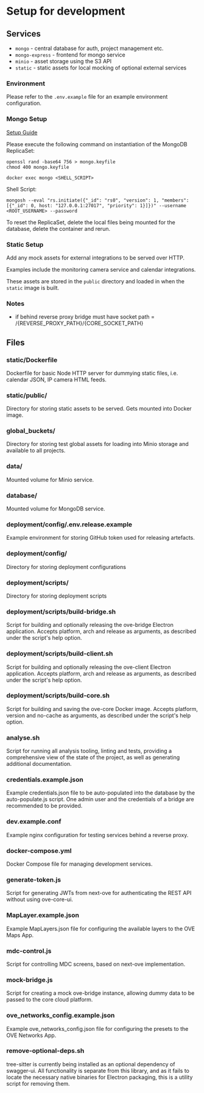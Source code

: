 # Setup for development

## Services

- ```mongo``` - central database for auth, project management etc.
- ```mongo-express``` - frontend for mongo service
- ```minio``` - asset storage using the S3 API
- ```static``` - static assets for local mocking of optional external services

### Environment

Please refer to the ```.env.example``` file for an example environment
configuration.

### Mongo Setup

[Setup Guide](!https://www.mongodb.com/docs/manual/tutorial/deploy-replica-set-with-keyfile-access-control/)

Please execute the following command on instantiation of the MongoDB ReplicaSet:

```shell
openssl rand -base64 756 > mongo.keyfile
chmod 400 mongo.keyfile
```

```shell
docker exec mongo <SHELL_SCRIPT>
```

Shell Script:

```shell
mongosh --eval "rs.initiate({"_id": "rs0", "version": 1, "members": [{"_id": 0, host: "127.0.0.1:27017", "priority": 1}]})" --username <ROOT_USERNAME> --password
```

To reset the ReplicaSet, delete the local files being mounted for the database,
delete the container and rerun.

### Static Setup

Add any mock assets for external integrations to be served over HTTP.

Examples include the monitoring camera service and calendar integrations.

These assets are stored in the ```public``` directory and loaded in when
the ```static``` image is built.

### Notes

- if behind reverse proxy bridge must have socket path =
  /{REVERSE_PROXY_PATH}/{CORE_SOCKET_PATH}

## Files

### static/Dockerfile

Dockerfile for basic Node HTTP server for dummying static files, i.e. calendar
JSON, IP camera HTML feeds.

### static/public/

Directory for storing static assets to be served. Gets mounted into Docker
image.

### global_buckets/

Directory for storing test global assets for loading into Minio storage and
available to all projects.

### data/

Mounted volume for Minio service.

### database/

Mounted volume for MongoDB service.

### deployment/config/.env.release.example

Example environment for storing GitHub token used for releasing artefacts.

### deployment/config/

Directory for storing deployment configurations

### deployment/scripts/

Directory for storing deployment scripts

### deployment/scripts/build-bridge.sh

Script for building and optionally releasing the ove-bridge Electron
application. Accepts platform, arch and release as arguments, as described under
the script's help option.

### deployment/scripts/build-client.sh

Script for building and optionally releasing the ove-client Electron
application. Accepts platform, arch and release as arguments, as described under
the script's help option.

### deployment/scripts/build-core.sh

Script for building and saving the ove-core Docker image. Accepts platform,
version and no-cache as arguments, as described under the script's help option.

### analyse.sh

Script for running all analysis tooling, linting and tests, providing a
comprehensive view of the state of the project, as well as generating additional
documentation.

### credentials.example.json

Example credentials.json file to be auto-populated into the database by the
auto-populate.js script. One admin user and the credentials of a bridge are
recommended to be provided.

### dev.example.conf

Example nginx configuration for testing services behind a reverse proxy.

### docker-compose.yml

Docker Compose file for managing development services.

### generate-token.js

Script for generating JWTs from next-ove for authenticating the REST API without
using ove-core-ui.

### MapLayer.example.json

Example MapLayers.json file for configuring the available layers to the OVE Maps
App.

### mdc-control.js

Script for controlling MDC screens, based on next-ove implementation.

### mock-bridge.js

Script for creating a mock ove-bridge instance, allowing dummy data to be passed
to the core cloud platform.

### ove_networks_config.example.json

Example ove_networks_config.json file for configuring the presets to the OVE
Networks App.

### remove-optional-deps.sh

tree-sitter is currently being installed as an optional dependency of
swagger-ui. All functionality is separate from this library, and as it fails to
locate the necessary native binaries for Electron packaging, this is a utility
script for removing them.